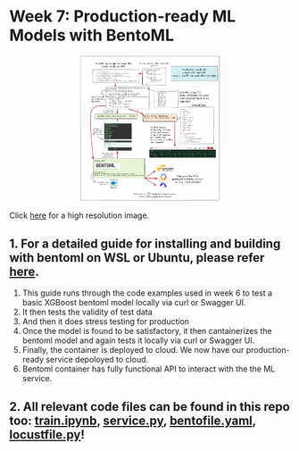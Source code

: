 # Week 7: Production-ready ML Models with BentoML

<p align="center">
<img src = "MLZoomcamp_BentoML_x2.png" width=50% height=50%>
</p>

Click [here](MLZoomcamp_BentoML_x3.png) for a high resolution image.

## 1. For a detailed guide for installing and building with bentoml on WSL or Ubuntu, please refer [here](./setting_up_bentoML_WSL.sh). 

1. This guide runs through the code examples used in week 6 to test a basic XGBoost bentoml model locally via curl or Swagger UI. 
2. It then tests the validity of test data
3. And then it does stress testing for production
4. Once the model is found to be satisfactory, it then cantainerizes the bentoml model and again tests it locally via curl or Swagger UI.
5. Finally, the container is deployed to cloud. We now have our production-ready service depoloyed to cloud.
6. Bentoml container has fully functional API to interact with the the ML service.

## 2. All relevant code files can be found in this repo too: [train.ipynb](./train.ipynb), [service.py](./service.py), [bentofile.yaml](./bentofile.yaml), [locustfile.py](./locustfile.py)!
